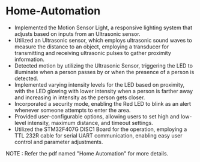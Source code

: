 # Home-Automation
- Implemented the Motion Sensor Light, a responsive lighting system that adjusts based on inputs from an Ultrasonic sensor.
- Utilized an Ultrasonic sensor, which employs ultrasonic sound waves to measure the distance to an object, employing a transducer for transmitting and receiving ultrasonic pulses to gather proximity information.
- Detected motion by utilizing the Ultrasonic Sensor, triggering the LED to illuminate when a person passes by or when the presence of a person is detected.
- Implemented varying intensity levels for the LED based on proximity, with the LED glowing with lower intensity when a person is farther away and increasing in intensity as the person gets closer.
- Incorporated a security mode, enabling the Red LED to blink as an alert whenever someone attempts to enter the area.
- Provided user-configurable options, allowing users to set high and low-level intensity, maximum distance, and timeout settings.
- Utilized the STM32F407G DISC1 Board for the operation, employing a TTL 232R cable for serial UART communication, enabling easy user control and parameter adjustments.
 

 NOTE : Refer the pdf named "Home Automation" for more details.
